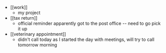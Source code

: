 - [[work]]
  - my project 
- [[tax return]]
  - official reminder apparently got to the post office -- need to go pick it up
- [[veterinary appointment]]
  - didn't call today as I started the day with meetings, will try to call tomorrow morning
